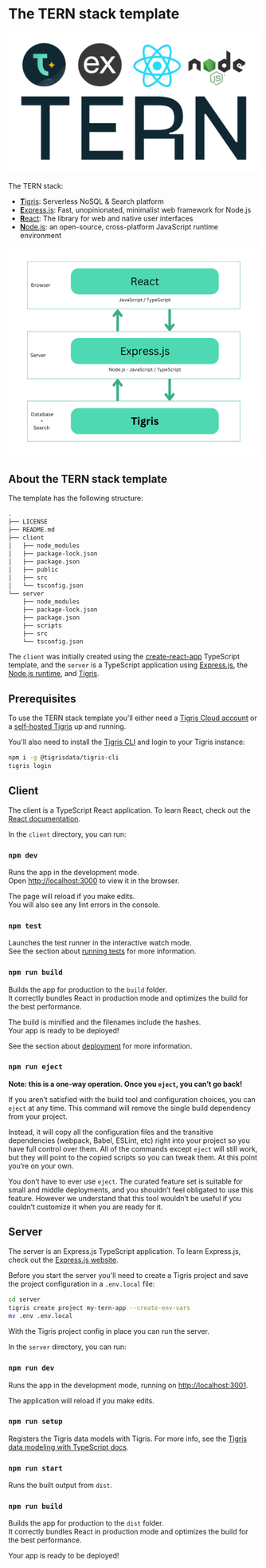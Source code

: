 # The TERN stack template

![The TERN stack logo - Tigris, Express.js, React, and Node.js](./tern-logo-transparent-bg.png)

The TERN stack:

- [**T**igris](https://www.tigrisdata.com?utm_source=github&utm_medium=github&utm_campaign=tern-template):
  Serverless NoSQL & Search platform
- [**E**xpress.js](https://expressjs.com/): Fast, unopinionated, minimalist web
  framework for Node.js
- [**R**eact](https://react.dev/): The library for web and native user
  interfaces
- [**N**ode.js](https://nodejs.org): an open-source, cross-platform JavaScript
  runtime environment

![The TERN stack architecture -  - Tigris, Express.js, React, and Node.js](./tern-stack.png)

## About the TERN stack template

The template has the following structure:

```
.
├── LICENSE
├── README.md
├── client
│   ├── node_modules
│   ├── package-lock.json
│   ├── package.json
│   ├── public
│   ├── src
│   └── tsconfig.json
└── server
    ├── node_modules
    ├── package-lock.json
    ├── package.json
    ├── scripts
    ├── src
    └── tsconfig.json
```

The `client` was initially created using the
[create-react-app](https://github.com/facebook/create-react-app) TypeScript
template, and the `server` is a TypeScript application using
[Express.js](https://expressjs.com/), the [Node.js runtime](https://nodejs.org),
and
[Tigris](https://www.tigrisdata.com?utm_source=github&utm_medium=github&utm_campaign=tern-template).

## Prerequisites

To use the TERN stack template you'll either need a
[Tigris Cloud account](https://console.preview.tigrisdata.cloud/signup?utm_source=github&utm_medium=github&utm_campaign=tern-template)
or a
[self-hosted Tigris](https://www.tigrisdata.com/docs/concepts/platform/self-host/?utm_source=github&utm_medium=github&utm_campaign=tern-template)
up and running.

You'll also need to install the
[Tigris CLI](https://github.com/tigrisdata/tigris-cli) and login to your Tigris
instance:

```sh
npm i -g @tigrisdata/tigris-cli
tigris login
```

## Client

The client is a TypeScript React application. To learn React, check out the
[React documentation](https://reactjs.org/).

In the `client` directory, you can run:

### `npm dev`

Runs the app in the development mode.\
Open [http://localhost:3000](http://localhost:3000) to view it in the browser.

The page will reload if you make edits.\
You will also see any lint errors in the console.

### `npm test`

Launches the test runner in the interactive watch mode.\
See the section about [running tests](https://facebook.github.io/create-react-app/docs/running-tests)
for more information.

### `npm run build`

Builds the app for production to the `build` folder.\
It correctly bundles React in production mode and optimizes the build for the best
performance.

The build is minified and the filenames include the hashes.\
Your app is ready to be deployed!

See the section about
[deployment](https://facebook.github.io/create-react-app/docs/deployment) for
more information.

### `npm run eject`

**Note: this is a one-way operation. Once you `eject`, you can’t go back!**

If you aren’t satisfied with the build tool and configuration choices, you can
`eject` at any time. This command will remove the single build dependency from
your project.

Instead, it will copy all the configuration files and the transitive
dependencies (webpack, Babel, ESLint, etc) right into your project so you have
full control over them. All of the commands except `eject` will still work, but
they will point to the copied scripts so you can tweak them. At this point
you’re on your own.

You don’t have to ever use `eject`. The curated feature set is suitable for
small and middle deployments, and you shouldn’t feel obligated to use this
feature. However we understand that this tool wouldn’t be useful if you couldn’t
customize it when you are ready for it.

## Server

The server is an Express.js TypeScript application. To learn Express.js, check
out the [Express.js website](https://expressjs.com/).

Before you start the server you'll need to create a Tigris project and save the
project configuration in a `.env.local` file:

```sh
cd server
tigris create project my-tern-app --create-env-vars
mv .env .env.local
```

With the Tigris project config in place you can run the server.

In the `server` directory, you can run:

### `npm run dev`

Runs the app in the development mode, running on
[http://localhost:3001](http://localhost:3001).

The application will reload if you make edits.

### `npm run setup`

Registers the Tigris data models with Tigris. For more info, see the
[Tigris data modeling with TypeScript docs](https://www.tigrisdata.com/docs/sdkstools/typescript/database/datamodel/?utm_source=github&utm_medium=github&utm_campaign=tern-template).

### `npm run start`

Runs the built output from `dist`.

### `npm run build`

Builds the app for production to the `dist` folder.\
It correctly bundles React in production mode and optimizes the build for the best
performance.

Your app is ready to be deployed!
